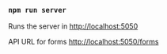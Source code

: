 ### `npm run server`

Runs the server in  [http://localhost:5050](http://localhost:5050)

API URL for forms  [http://localhost:5050/forms](http://localhost:5050/forms)